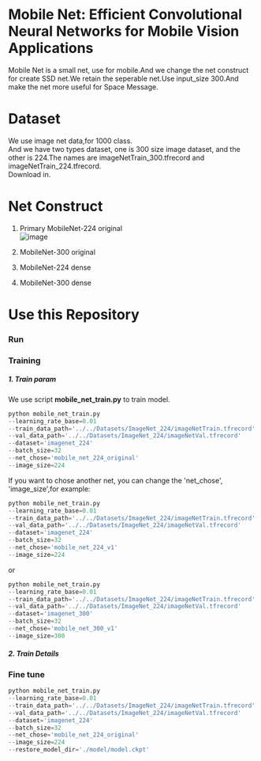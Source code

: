 # Mobile Net: Efficient Convolutional Neural Networks for Mobile Vision Applications
Mobile Net is a small net, use for mobile.And we change the net construct for create SSD net.We retain the seperable net.Use input_size 300.And make the net more useful for Space Message.
# Dataset
We use image net data,for 1000 class.  
And we have two types dataset, one is 300 size image dataset, and the other is 224.The names are imageNetTrain_300.tfrecord and imageNetTrain_224.tfrecord.  
Download in.
# Net Construct
1. Primary MobileNet-224 original  
![image](http://owv7la1di.bkt.clouddn.com/blog/180129/eE4BIFGIIe.png)

2. MobileNet-300 original

3. MobileNet-224 dense

4. MobileNet-300 dense

# Use this Repository
### Run

### Training
##### 1. Train param
We use script **mobile_net_train.py** to train model.  
```python
python mobile_net_train.py
--learning_rate_base=0.01  
--train_data_path='../../Datasets/ImageNet_224/imageNetTrain.tfrecord'
--val_data_path='../../Datasets/ImageNet_224/imageNetVal.tfrecord' 
--dataset='imagenet_224'
--batch_size=32
--net_chose='mobile_net_224_original'
--image_size=224
```
If you want to chose another net, you can change the 'net_chose', 'image_size',for example:  
```python
python mobile_net_train.py
--learning_rate_base=0.01  
--train_data_path='../../Datasets/ImageNet_224/imageNetTrain.tfrecord'
--val_data_path='../../Datasets/ImageNet_224/imageNetVal.tfrecord' 
--dataset='imagenet_224'
--batch_size=32
--net_chose='mobile_net_224_v1'
--image_size=224
```
or
```python
python mobile_net_train.py
--learning_rate_base=0.01  
--train_data_path='../../Datasets/ImageNet_224/imageNetTrain.tfrecord'
--val_data_path='../../Datasets/ImageNet_224/imageNetVal.tfrecord' 
--dataset='imagenet_300'
--batch_size=32
--net_chose='mobile_net_300_v1'
--image_size=300
```

##### 2. Train Details


### Fine tune
```python
python mobile_net_train.py
--learning_rate_base=0.01  
--train_data_path='../../Datasets/ImageNet_224/imageNetTrain.tfrecord'
--val_data_path='../../Datasets/ImageNet_224/imageNetVal.tfrecord' 
--dataset='imagenet_224'
--batch_size=32
--net_chose='mobile_net_224_original'
--image_size=224
--restore_model_dir='./model/model.ckpt'
```